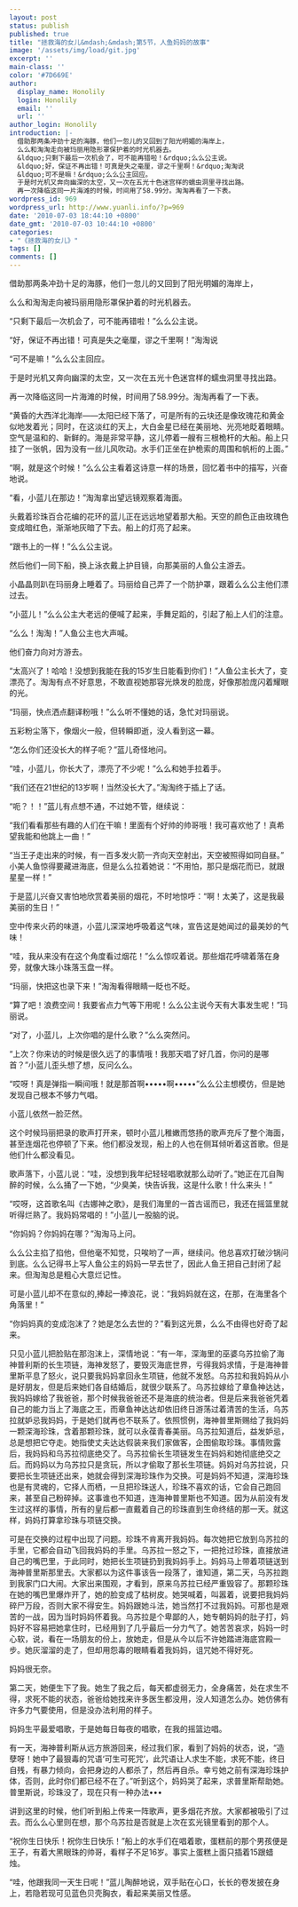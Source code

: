 ```yaml
---
layout: post
status: publish
published: true
title: "拯救海的女儿&mdash;&mdash;第5节，人鱼妈妈的故事"
image: '/assets/img/load/git.jpg'
excerpt: ''
main-class: ''
color: '#7D669E'
author:
  display_name: Honolily
  login: Honolily
  email: ''
  url: ''
author_login: Honolily
introduction: |-
  借助那两条冲劲十足的海豚，他们一忽儿的又回到了阳光明媚的海岸上，
  么么和淘淘走向被玛丽用隐形罩保护着的时光机器去。
  &ldquo;只剩下最后一次机会了，可不能再错啦！&rdquo;么么公主说。
  &ldquo;好，保证不再出错！可真是失之毫厘，谬之千里啊！&rdquo;淘淘说
  &ldquo;可不是嘛！&rdquo;么么公主回应。
  于是时光机又奔向幽深的太空，又一次在五光十色迷宫样的蠕虫洞里寻找出路。
  再一次降临这同一片海滩的时候，时间用了58.99分。淘淘再看了一下表。
wordpress_id: 969
wordpress_url: http://www.yuanli.info/?p=969
date: '2010-07-03 18:44:10 +0800'
date_gmt: '2010-07-03 10:44:10 +0800'
categories:
- "《拯救海的女儿》"
tags: []
comments: []
---
```

借助那两条冲劲十足的海豚，他们一忽儿的又回到了阳光明媚的海岸上，

么么和淘淘走向被玛丽用隐形罩保护着的时光机器去。

&ldquo;只剩下最后一次机会了，可不能再错啦！&rdquo;么么公主说。

&ldquo;好，保证不再出错！可真是失之毫厘，谬之千里啊！&rdquo;淘淘说

&ldquo;可不是嘛！&rdquo;么么公主回应。

于是时光机又奔向幽深的太空，又一次在五光十色迷宫样的蠕虫洞里寻找出路。

再一次降临这同一片海滩的时候，时间用了58.99分。淘淘再看了一下表。

&ldquo;黄昏的大西洋北海岸&mdash;&mdash;太阳已经下落了，可是所有的云块还是像玫瑰花和黄金似地发着光；同时，在这淡红的天上，大白金星已经在美丽地、光亮地眨着眼睛。空气是温和的、新鲜的。海是非常平静，这儿停着一艘有三根桅杆的大船。船上只挂了一张帆，因为没有一丝儿风吹动。水手们正坐在护桅索的周围和帆桁的上面。&rdquo;

&ldquo;啊，就是这个时候！&rdquo;么么公主看着这诗意一样的场景，回忆着书中的描写，兴奋地说。

&ldquo;看，小蓝儿在那边！&rdquo;淘淘拿出望远镜观察着海面。

头戴着珍珠百合花编的花环的蓝儿正在远远地望着那大船。天空的颜色正由玫瑰色变成暗红色，渐渐地灰暗了下去。船上的灯亮了起来。

&ldquo;跟书上的一样！&rdquo;么么公主说。

然后他们一同下船，换上泳衣戴上护目镜，向那美丽的人鱼公主游去。

小晶晶则趴在玛丽身上睡着了。玛丽给自己弄了一个防护罩，跟着么么公主他们漂过去。

&ldquo;小蓝儿！&rdquo;么么公主大老远的便喊了起来，手舞足蹈的，引起了船上人们的注意。

&ldquo;么么！淘淘！&rdquo;人鱼公主也大声喊。

他们奋力向对方游去。

&ldquo;太高兴了！哈哈！没想到我能在我的15岁生日能看到你们！&rdquo;人鱼公主长大了，变漂亮了。淘淘有点不好意思，不敢直视她那容光焕发的脸庞，好像那脸庞闪着耀眼的光。

&ldquo;玛丽，快点洒点翻译粉哦！&rdquo;么么听不懂她的话，急忙对玛丽说。

五彩粉尘落下，像烟火一般，但转瞬即逝，没人看到这一幕。

&ldquo;怎么你们还没长大的样子呃？&rdquo;蓝儿奇怪地问。

&ldquo;哇，小蓝儿，你长大了，漂亮了不少呢！&rdquo;么么和她手拉着手。

&ldquo;我们还在21世纪的13岁啊！当然没长大了。&rdquo;淘淘终于插上了话。

&ldquo;呃？！！&rdquo;蓝儿有点想不通，不过她不管，继续说：

&ldquo;我们看看那些有趣的人们在干嘛！里面有个好帅的帅哥哦！我可喜欢他了！真希望我能和他跳上一曲！&rdquo;

&ldquo;当王子走出来的时候，有一百多发火箭一齐向天空射出，天空被照得如同自昼。&rdquo;	小美人鱼惊得要藏进海底，但是么么拉着她说：&ldquo;不用怕，那只是烟花而已，就跟星星一样！&rdquo;

于是蓝儿兴奋又害怕地欣赏着美丽的烟花，不时地惊呼：&ldquo;啊！太美了，这是我最美丽的生日！&rdquo;

空中传来火药的味道，小蓝儿深深地呼吸着这气味，宣告这是她闻过的最美妙的气味！

&ldquo;哇，我从来没有在这个角度看过烟花！&rdquo;么么惊叹着说。那些烟花呼啸着落在身旁，就像大珠小珠落玉盘一样。

&ldquo;玛丽，快把这也录下来！&rdquo;淘淘看得眼睛一眨也不眨。

&ldquo;算了吧！浪费空间！我要省点力气等下用呢！么么公主说今天有大事发生呢！&rdquo;玛丽说。

&ldquo;对了，小蓝儿，上次你唱的是什么歌？&rdquo;么么突然问。

&ldquo;上次？你来访的时候是很久远了的事情哦！我那天唱了好几首，你问的是哪首？&rdquo;小蓝儿歪头想了想，反问么么。

&ldquo;哎呀！真是弹指一瞬间哦！就是那首啊&bull;&bull;&bull;&bull;&bull;啊&bull;&bull;&bull;&bull;&bull;&rdquo;么么公主想模仿，但是她发现自己根本不够力气唱。

小蓝儿依然一脸茫然。

这个时候玛丽把录的歌声打开来，顿时小蓝儿稚嫩而悠扬的歌声充斥了整个海面，甚至连烟花也停顿了下来。他们都没发现，船上的人也在侧耳倾听着这首歌。但是他们什么都没看见。

歌声落下，小蓝儿说：&ldquo;哇，没想到我年纪轻轻唱歌就那么动听了。&rdquo;她正在兀自陶醉的时候，么么捅了一下她，&ldquo;少臭美，快告诉我，这是什么歌！什么来头！&rdquo;

&ldquo;哎呀，这首歌名叫《古娜神之歌》，是我们海里的一首古谣而已，我还在摇篮里就听得烂熟了。我妈妈常唱的！&rdquo;小蓝儿一股脑的说。

&ldquo;你妈妈？你妈妈在哪？&rdquo;淘淘马上问。

么么公主掐了掐他，但他毫不知觉，只唉哟了一声，继续问。他总喜欢打破沙锅问到底。么么记得书上写人鱼公主的妈妈一早去世了，因此人鱼王把自己封闭了起来。但淘淘总是粗心大意烂记性。

可是小蓝儿却不在意似的,捧起一捧浪花，说：&ldquo;我妈妈就在这，在那，在海里各个角落里！&rdquo;

&ldquo;你妈妈真的变成泡沫了？她是怎么去世的？&rdquo;看到这光景，么么不由得也好奇了起来。

只见小蓝儿把脸贴在那泡沫上，深情地说：&ldquo;有一年，深海里的巫婆乌苏拉偷了海神普利斯的长生项链，海神发怒了，要毁灭海底世界，亏得我妈求情，于是海神普里斯平息了怒火，说只要我妈妈拿回永生项链，他就不发怒。乌苏拉和我妈妈从小是好朋友，但是后来她们各自结婚后，就很少联系了。乌苏拉嫁给了章鱼神达达，我妈妈嫁给了我爸爸，那个时候我爸爸还不是海底的统治者。但是后来我爸爸凭着自己的能力当上了海底之王，而章鱼神达达却依旧终日游荡过着清苦的生活，乌苏拉就妒忌我妈妈，于是她们就再也不联系了。依照惯例，海神普里斯赐给了我妈妈一颗深海珍珠，含着那颗珍珠，就可以永葆青春美丽。乌苏拉知道后，益发妒忌，总是想把它夺走。她指使丈夫达达假装来我们家做客，企图偷取珍珠。事情败露后，我妈妈和乌苏拉彻底绝交了。乌苏拉偷长生项链发生在妈妈和她彻底绝交之后。而妈妈以为乌苏拉只是贪玩，所以才偷取了那长生项链。妈妈对乌苏拉说，只要把长生项链还出来，她就会得到深海珍珠作为交换。可是妈妈不知道，深海珍珠也是有灵魂的，它择人而栖，一旦把珍珠送人，珍珠不喜欢的话，它会自己跑回来，甚至自己粉碎掉。这事谁也不知道，连海神普里斯也不知道。因为从前没有发生过这样的事情，所有的皇后都一直戴着自己的珍珠直到生命终结的那一天。就这样，妈妈打算拿珍珠与项链交换。

可是在交换的过程中出现了问题。珍珠不肯离开我妈妈。每次她把它放到乌苏拉的手里，它都会自动飞回我妈妈的手里。乌苏拉一怒之下，一把抢过珍珠，直接放进自己的嘴巴里，于此同时，她把长生项链扔到我妈妈手上。妈妈马上带着项链送到海神普里斯那里去。大家都以为这件事该告一段落了，谁知道，第二天，乌苏拉跑到我家门口大闹。大家出来围观，才看到，原来乌苏拉已经严重毁容了。那颗珍珠在她的嘴巴里爆炸开了，她的脸变成了枯树皮。她哭喊着，叫嚣着，说要把我妈妈碎尸万段，否则大家不得安生。妈妈跟她斗法，她当然打不过我妈妈。可那也是艰苦的一战，因为当时妈妈怀着我。乌苏拉是个卑鄙的人，她专朝妈妈的肚子打，妈妈好不容易把她拿住时，已经用到了几乎最后一分力气了。她苦苦哀求，妈妈一时心软，说，看在一场朋友的份上，放她走，但是从今以后不许她踏进海底宫殿一步。她灰溜溜的走了，但却用怨毒的眼睛看着我妈妈，诅咒她不得好死。

妈妈很无奈。

第二天，她便生下了我。她生了我之后，每天都虚弱无力，全身痛苦，处在求生不得，求死不能的状态，爸爸给她找来许多医生都没用，没人知道怎么办。她仿佛有许多力气要使用，但是没办法利用的样子。

妈妈生平最爱唱歌，于是她每日每夜的唱歌，在我的摇篮边唱。

有一天，海神普利斯从远方旅游回来，经过我们家，看到了妈妈的状态，说，&ldquo;造孽呀！她中了最狠毒的咒语&lsquo;可生可死咒&rsquo;，此咒语让人求生不能，求死不能，终日自残，有暴力倾向，会把身边的人都杀了，然后再自杀。幸亏她之前有深海珍珠护体，否则，此时你们都已经不在了。&rdquo;听到这个，妈妈哭了起来，求普里斯帮助她。普里斯说，珍珠没了，现在只有一种办法&bull;&bull;&bull;

讲到这里的时候，他们听到船上传来一阵歌声，更多烟花齐放。大家都被吸引了过去。而么么心里则在想，那个乌苏拉是否就是上次在玄光镜里看到的那个人。

&ldquo;祝你生日快乐！祝你生日快乐！&rdquo;船上的水手们在唱着歌，蛋糕前的那个男孩便是王子，有着大黑眼珠的帅哥，看样子不足16岁。事实上蛋糕上面只插着15跟蜡烛。

&ldquo;哇，他跟我同一天生日呢！&rdquo;蓝儿陶醉地说，双手贴在心口，长长的卷发披在身上，若隐若现可见蓝色贝壳胸衣，看起来美丽又性感。

